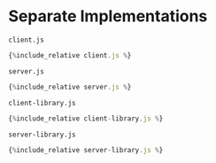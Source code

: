 # Separate Implementations

`client.js`

```js
{%include_relative client.js %}
```


`server.js`

```js
{%include_relative server.js %}
```


`client-library.js`

```js
{%include_relative client-library.js %}
```

`server-library.js`

```js
{%include_relative server-library.js %}
```